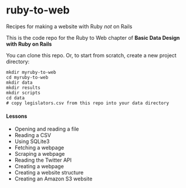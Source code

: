 ruby-to-web
===========

Recipes for making a website with Ruby *not* on Rails

This is the code repo for the Ruby to Web chapter of __Basic Data Design with Ruby on Rails__


You can clone this repo. Or, to start from scratch, create a new project directory:

    mkdir myruby-to-web
    cd myruby-to-web
    mkdir data
    mkdir results
    mkdir scripts
    cd data
    # copy legislators.csv from this repo into your data directory

#### Lessons

- Opening and reading a file
- Reading a CSV
- Using SQLite3
- Fetching a webpage
- Scraping a webpage
- Reading the Twitter API
- Creating a webpage
- Creating a website structure
- Creating an Amazon S3 website